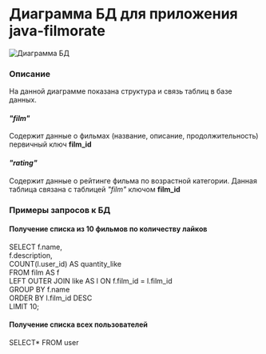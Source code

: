 # Диаграмма БД для приложения java-filmorate


![]([https://github.com/BarkovRoman/BD-java-filmorate/blob/main/ff.png "Диаграмма БД")

### Описание
На данной диаграмме показана структура и связь таблиц в базе данных.

#### *"film"*  
Содержит данные о фильмах (название, описание, продолжительность) первичный ключ **film_id**

#### *"rating"*
Содержит данные о рейтинге фильма по возрастной категории. Данная таблица связана с таблицей *"film"* ключом **film_id**

### Примеры запросов к БД

#### Получение списка из 10 фильмов по количеству лайков

SELECT
f.name,  
f.description,  
COUNT(l.user_id) AS quantity_like  
FROM film AS f  
LEFT OUTER JOIN like AS l ON  f.film_id = l.film_id  
GROUP BY f.name  
ORDER BY l.film_id DESC  
LIMIT 10;   

#### Получение списка всех пользователей 

SELECT* 
FROM user    
